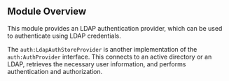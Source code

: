 ## Module Overview

This module provides an LDAP authentication provider, which can be used to authenticate using LDAP credentials.

The `auth:LdapAuthStoreProvider` is another implementation of the `auth:AuthProvider` interface. This connects to an active directory or an LDAP, retrieves the necessary user information, and performs authentication and authorization.
